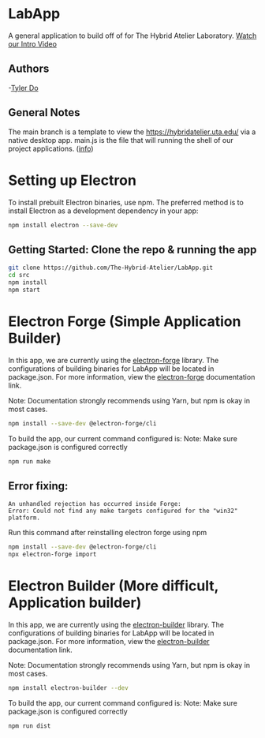 # LabApp

A general application to build off of for The Hybrid Atelier Laboratory.
[Watch our Intro Video](https://drive.google.com/file/d/1Bbaz10mofeM7eu_beZMURej-iZroBePn/view?usp=sharing)

## Authors

-[Tyler Do](https://github.com/dotyler)

## General Notes

The main branch is a template to view the https://hybridatelier.uta.edu/ via a native desktop app.
main.js is the file that will running the shell of our project applications. ([info](https://www.electronjs.org/docs/latest/api/browser-window))

# Setting up Electron

To install prebuilt Electron binaries, use npm. The preferred method is to install Electron as a development dependency in your app:

```bash
npm install electron --save-dev
```

## Getting Started: Clone the repo & running the app

```bash
git clone https://github.com/The-Hybrid-Atelier/LabApp.git
cd src
npm install
npm start
```

# Electron Forge (Simple Application Builder)

In this app, we are currently using the [electron-forge](https://www.electronforge.io/) library.
The configurations of building binaries for LabApp will be located in package.json.
For more information, view the [electron-forge](https://www.electronforge.io/) documentation link.

Note: Documentation strongly recommends using Yarn, but npm is okay in most cases.

```bash
npm install --save-dev @electron-forge/cli
```

To build the app, our current command configured is:
Note: Make sure package.json is configured correctly

```bash
npm run make
```

## Error fixing:

```
An unhandled rejection has occurred inside Forge:
Error: Could not find any make targets configured for the "win32" platform.
```

Run this command after reinstalling electron forge using npm

```bash
npm install --save-dev @electron-forge/cli
npx electron-forge import
```

# Electron Builder (More difficult, Application builder)

In this app, we are currently using the [electron-builder](https://www.electron.build/) library.
The configurations of building binaries for LabApp will be located in package.json.
For more information, view the [electron-builder](https://www.electron.build/) documentation link.

Note: Documentation strongly recommends using Yarn, but npm is okay in most cases.

```bash
npm install electron-builder --dev
```

To build the app, our current command configured is:
Note: Make sure package.json is configured correctly

```bash
npm run dist
```
